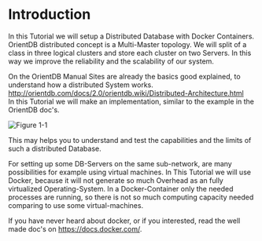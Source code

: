 # Introduction

In this Tutorial we will setup a Distributed Database with Docker Containers. OrientDB distributed concept is a Multi-Master topology. We will split of a class in three logical clusters and store each cluster on two Servers. In this way we improve the reliability and the scalability of our system.

On the OrientDB Manual Sites are already the basics good explained, to understand how a distributed System works.
http://orientdb.com/docs/2.0/orientdb.wiki/Distributed-Architecture.html   
In this Tutorial we will make an implementation, similar to the example in the OrientDB doc's. 

![Figure 1-1](https://github.com/pilleatus/orientdb-tutorial-distributed-database/blob/master/gitbook/images/schema.png?raw=true)

This may helps you to understand and test the capabilities and the limits of such a distributed Database.

For setting up some DB-Servers on the same sub-network, are many possibilities for example using virtual machines. In This Tutorial we will use Docker, because it will not generate so much Overhead as an fully virtualized Operating-System. 
In a Docker-Container only the needed processes are running, so there is not so much computing capacity needed comparing to use some virtual-machines.

If you have never heard about docker, or if you interested, read the well made doc's on https://docs.docker.com/.